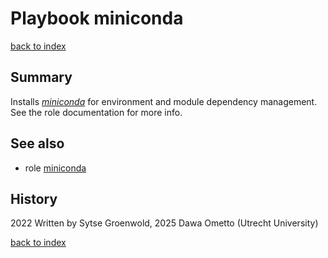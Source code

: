 # Playbook miniconda
[back to index](../index.md#Playbooks)

## Summary
Installs *[miniconda](https://docs.conda.io/en/latest/miniconda.html)* for environment and module dependency management. See the role documentation for more info.

## See also
- role [miniconda](../roles/miniconda.md)

## History
2022 Written by Sytse Groenwold, 2025 Dawa Ometto (Utrecht University)

[back to index](../index.md#Playbooks)
